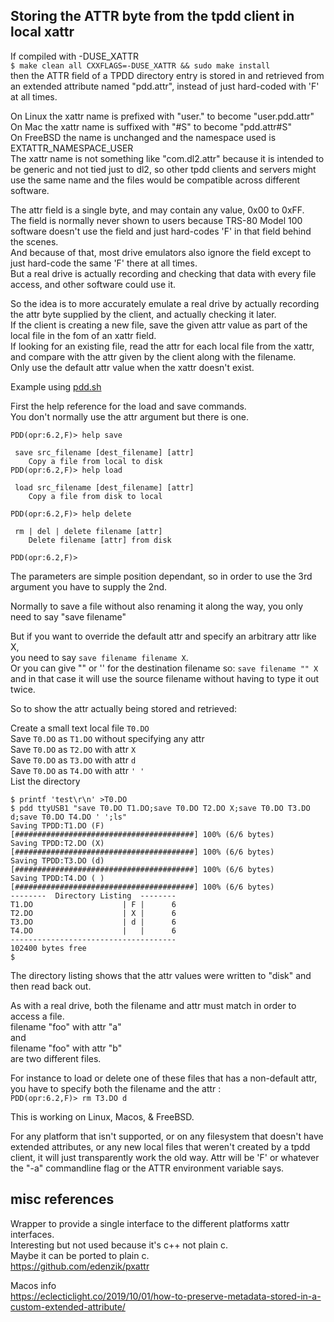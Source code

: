 ## Storing the ATTR byte from the tpdd client in local xattr

If compiled with -DUSE_XATTR  
`$ make clean all CXXFLAGS=-DUSE_XATTR && sudo make install`  
then the ATTR field of a TPDD directory entry is stored in and retrieved from an extended attribute named "pdd.attr", instead of just hard-coded with 'F' at all times.

On Linux the xattr name is prefixed with "user." to become "user.pdd.attr"  
On Mac the xattr name is suffixed with "#S" to become "pdd.attr#S"  
On FreeBSD the name is unchanged and the namespace used is EXTATTR_NAMESPACE_USER  
The xattr name is not something like "com.dl2.attr" because it is intended to be generic and not tied just to dl2, so other tpdd clients and servers might use the same name and the files would be compatible across different software.  

The attr field is a single byte, and may contain any value, 0x00 to 0xFF.  
The field is normally never shown to users because TRS-80 Model 100 software doesn't use the field and just hard-codes 'F' in that field behind the scenes.  
And because of that, most drive emulators also ignore the field except to just hard-code the same 'F' there at all times.  
But a real drive is actually recording and checking that data with every file access, and other software could use it.

So the idea is to more accurately emulate a real drive by actually recording the attr byte supplied by the client, and actually checking it later.  
If the client is creating a new file, save the given attr value as part of the local file in the fom of an xattr field.  
If looking for an existing file, read the attr for each local file from the xattr, and compare with the attr given by the client along with the filename.  
Only use the default attr value when the xattr doesn't exist.  

Example using [pdd.sh](https://github.com/bkw777/pdd.sh)

First the help reference for the load and save commands.  
You don't normally use the attr argument but there is one.

```
PDD(opr:6.2,F)> help save

 save src_filename [dest_filename] [attr]
    Copy a file from local to disk
PDD(opr:6.2,F)> help load

 load src_filename [dest_filename] [attr]
    Copy a file from disk to local

PDD(opr:6.2,F)> help delete

 rm | del | delete filename [attr]
    Delete filename [attr] from disk

PDD(opr:6.2,F)> 

```

The parameters are simple position dependant, so in order to use the 3rd argument you have to supply the 2nd.

Normally to save a file without also renaming it along the way, you only need to say "save filename"

But if you want to override the default attr and specify an arbitrary attr like X,  
you need to say `save filename filename X`.  
Or you can give "" or '' for the destination filename so: `save filename "" X`  
and in that case it will use the source filename without having to type it out twice.

So to show the attr actually being stored and retrieved:
  
 Create a small text local file `T0.DO`  
 Save `T0.DO` as `T1.DO` without specifying any attr  
 Save `T0.DO` as `T2.DO` with attr `X`  
 Save `T0.DO` as `T3.DO` with attr `d`  
 Save `T0.DO` as `T4.DO` with attr `' '`  
 List the directory

```
$ printf 'test\r\n' >T0.DO
$ pdd ttyUSB1 "save T0.DO T1.DO;save T0.DO T2.DO X;save T0.DO T3.DO d;save T0.DO T4.DO ' ';ls"
Saving TPDD:T1.DO (F)
[########################################] 100% (6/6 bytes)
Saving TPDD:T2.DO (X)
[########################################] 100% (6/6 bytes)
Saving TPDD:T3.DO (d)
[########################################] 100% (6/6 bytes)
Saving TPDD:T4.DO ( )
[########################################] 100% (6/6 bytes)
--------  Directory Listing  --------
T1.DO                    | F |      6
T2.DO                    | X |      6
T3.DO                    | d |      6
T4.DO                    |   |      6
-------------------------------------
102400 bytes free
$ 
```

The directory listing shows that the attr values were written to "disk" and then read back out.

As with a real drive, both the filename and attr must match in order to access a file.  
filename "foo" with attr "a"  
and  
filename "foo" with attr "b"  
are two different files.

For instance to load or delete one of these files that has a non-default attr, you have to specify both the filename and the attr :  
`PDD(opr:6.2,F)> rm T3.DO d`

This is working on Linux, Macos, & FreeBSD.

For any platform that isn't supported, or on any filesystem that doesn't have extended attributes, or any new local files that weren't created by a tpdd client, it will just transparently work the old way. Attr will be 'F' or whatever the "-a" commandline flag or the ATTR environment variable says.

## misc references
Wrapper to provide a single interface to the different platforms xattr interfaces.  
Interesting but not used because it's c++ not plain c.  
Maybe it can be ported to plain c.  
https://github.com/edenzik/pxattr

Macos info  
https://eclecticlight.co/2019/10/01/how-to-preserve-metadata-stored-in-a-custom-extended-attribute/

